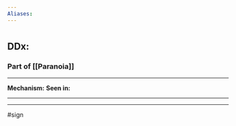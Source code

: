 ```yaml
---
Aliases:
---
```

# 
## DDx:
### Part of [[Paranoia]]

---
**Mechanism:**
**Seen in:** 

---


---
#sign 